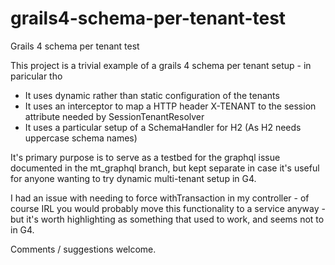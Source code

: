 # grails4-schema-per-tenant-test
Grails 4 schema per tenant test

This project is a trivial example of a grails 4 schema per tenant setup - in paricular tho

* It uses dynamic rather than static configuration of the tenants
* It uses an interceptor to map a HTTP header X-TENANT to the session attribute needed by SessionTenantResolver
* It uses a particular setup of a SchemaHandler for H2 (As H2 needs uppercase schema names)

It's primary purpose is to serve as a testbed for the graphql issue documented in the mt_graphql branch, but kept
separate in case it's useful for anyone wanting to try dynamic multi-tenant setup in G4.

I had an issue with needing to force withTransaction in my controller - of course IRL you would probably move
this functionality to a service anyway - but it's worth highlighting as something that used to work, and seems 
not to in G4.

Comments / suggestions welcome.
